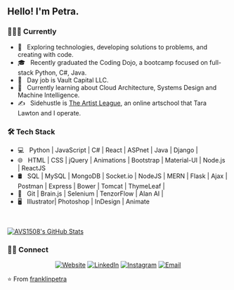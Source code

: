 <h2> Hello! I'm Petra.</h2>

<h3> 👨🏻‍💻 Currently</h3>

- 🤔 &nbsp; Exploring technologies, developing solutions to problems, and creating with code.
- 🎓 &nbsp; Recently graduated the Coding Dojo, a bootcamp focused on full-stack Python, C#, Java.
- 💼 &nbsp; Day job is Vault Capital LLC.
- 🌱 &nbsp; Currently learning about Cloud Architecture, Systems Design and Machine Intelligence.
- ✍️ &nbsp; Sidehustle is <a href="ttps://www.ArtistLeague.net">The Artist League</a>, an online artschool that Tara Lawton and I operate.
<h3>🛠 Tech Stack</h3>

- 💻 &nbsp; Python | JavaScript | C# | React | ASPnet | Java | Django |
- 🌐 &nbsp; HTML | CSS | jQuery | Animations | Bootstrap | Material-UI | Node.js | ReactJS 
- 🛢 &nbsp; SQL | MySQL | MongoDB | Socket.io | NodeJS | MERN | Flask | Ajax | Postman | Express | Bower | Tomcat | ThymeLeaf | 
- 🔧 &nbsp; Git | Brain.js | Selenium | TenzorFlow | Alan AI | 
- 🖥 &nbsp; Illustrator| Photoshop | InDesign | Animate
<br/>

[![AVS1508's GitHub Stats](https://github-readme-stats.vercel.app/api?username=franklinpetra&show_icons=true)](https://github.com/AVS1508)

<h3> 🤝🏻 Connect </h3>

<p align="center">
<a href="https://www.petrafranklin.com/"><img alt="Website" src="https://img.shields.io/badge/Website-www.petrafranklin.com-blue?style=flat-square&logo=google-chrome"></a>
<a href="https://www.linkedin.com/in/petrafranklin/"><img alt="LinkedIn" src="https://img.shields.io/badge/LinkedIn-Petra%20Franklin%20Singh-blue?style=flat-square&logo=linkedin"></a>
<a href="https://www.instagram.com/petafranklin/"><img alt="Instagram" src="https://img.shields.io/badge/Instagram-petrafranklin__-blue?style=flat-square&logo=instagram"></a>
<a href="mailto:petrafranklin@gmail.com"><img alt="Email" src="https://img.shields.io/badge/Email-petrafranklin@gmail.com-blue?style=flat-square&logo=gmail"></a>
</p>

⭐️ From [franklinpetra](https://github.com/franklinpetra)

<!--
**franklinpetra/franklinpetra** is a ✨ _special_ ✨ repository because its `README.md` (this file) appears on your GitHub profile.

Here are some ideas to get you started:

- 🔭 I’m currently working on ...
- 🌱 I’m currently learning ...
- 👯 I’m looking to collaborate on ...
- 🤔 I’m looking for help with ...
- 💬 Ask me about ...
- 📫 How to reach me: ...
- 😄 Pronouns: ...
- ⚡ Fun fact: ...
-->
